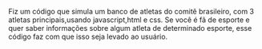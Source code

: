Fiz um código que simula um banco de atletas do comitê brasileiro, com 3 atletas principais,usando javascript,html e css.
Se você é fã de esporte e quer saber informações sobre algum atleta de determinado esporte, esse código faz com que isso seja levado ao usuário.
